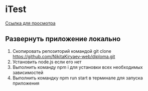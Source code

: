 # iTest

[Ссылка для просмотра](https://nikitakiryaev-web.github.io/diploma/)

## Развернуть приложение локально

1. Скопировать репозиторий командой git clone https://github.com/NikitaKiryaev-web/diploma.git
2. Установить node.js если его нет
3. Выполнить команду npm i для установки всех необходимых зависимостей
4. Выполнить командку npm run start в терминале для запуска приложения

